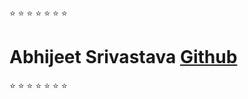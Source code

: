 :star: :star: :star: :star: :star: :star: :star:
  # Abhijeet Srivastava [Github](https://github.com/abhijeet181995)
  :star: :star: :star: :star: :star: :star: :star:
